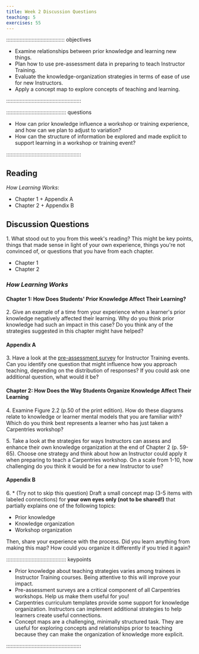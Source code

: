 ```yaml
---
title: Week 2 Discussion Questions
teaching: 5
exercises: 55
---
```


::::::::::::::::::::::::::::::::::::::: objectives

- Examine relationships between prior knowledge and learning new things.
- Plan how to use pre-assessment data in preparing to teach Instructor Training.
- Evaluate the knowledge-organization strategies in terms of ease of use for new Instructors.
- Apply a concept map to explore concepts of teaching and learning.

::::::::::::::::::::::::::::::::::::::::::::::::::

:::::::::::::::::::::::::::::::::::::::: questions

- How can prior knowledge influence a workshop or training experience, and how can we plan to adjust to variation?
- How can the structure of information be explored and made explicit to support learning in a workshop or training event?

::::::::::::::::::::::::::::::::::::::::::::::::::

## Reading

*How Learning Works*:

- Chapter 1 + Appendix A
- Chapter 2 + Appendix B

## Discussion Questions

1\. What stood out to you from this week's reading? This might be key points, things that made sense in light of your own experience, things you're not convinced of, or questions that you have from each chapter.

- Chapter 1
- Chapter 2

### *How Learning Works*

#### Chapter 1: How Does Students' Prior Knowledge Affect Their Learning?

2\.  Give an example of a time from your experience when a learner's prior knowledge negatively affected their learning. Why do you think prior knowledge had
such an impact in this case? Do you think any of the strategies suggested in this chapter might have helped?

#### Appendix A

3\. Have a look at the [pre-assessment survey](https://carpentries.github.io/assessment-archives/instructor-training-pre/instructor-training-pre.html) for
Instructor Training events. Can you identify one question that might influence how you approach teaching, depending on the distribution of responses? If you
could ask one additional question, what would it be?

#### Chapter 2: How Does the Way Students Organize Knowledge Affect Their Learning

4\. Examine Figure 2.2 (p.50 of the print edition). How do these diagrams relate to knowledge or learner mental models that
you are familiar with? Which do you think best represents a learner who has just taken a Carpentries workshop?

5\. Take a look at the strategies for ways Instructors can assess and enhance their own knowledge organization at the end of Chapter 2 (p. 59-65). Choose one strategy and think about how an Instructor could apply it when preparing to teach a Carpentries workshop. On a scale from 1-10, how challenging do you think it would be for a new Instructor to use?

#### Appendix B

6\. \* (Try not to skip this question) Draft a small concept map (3-5 items with labeled connections) for **your own eyes only (not to be shared!)** that partially explains one of the following topics:

- Prior knowledge
- Knowledge organization
- Workshop organization

Then, share your experience with the process. Did you learn anything from making this map? How could you organize it differently if you tried it again?

:::::::::::::::::::::::::::::::::::::::: keypoints

- Prior knowledge about teaching strategies varies among trainees in Instructor Training courses. Being attentive to this will improve your impact.
- Pre-assessment surveys are a critical component of all Carpentries workshops. Help us make them useful for you!
- Carpentries curriculum templates provide some support for knowledge organization. Instructors can implement additional strategies to help learners create useful connections.
- Concept maps are a challenging, minimally structured task. They are useful for exploring concepts and relationships prior to teaching because they can make the organization of knowledge more explicit.

::::::::::::::::::::::::::::::::::::::::::::::::::


